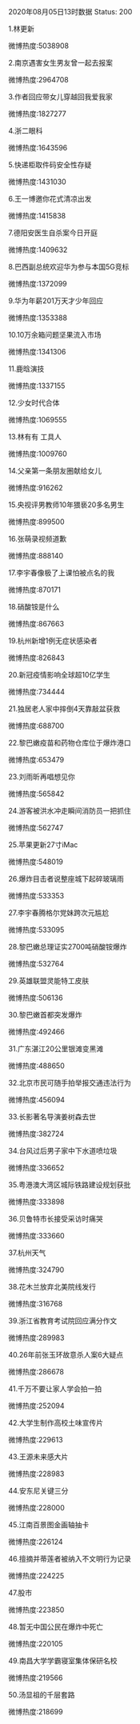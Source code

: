 2020年08月05日13时数据
Status: 200

1.林更新

微博热度:5038908

2.南京遇害女生男友曾一起去报案

微博热度:2964708

3.作者回应带女儿穿越回我爱我家

微博热度:1827277

4.浙二眼科

微博热度:1643596

5.快递柜取件码安全性存疑

微博热度:1431030

6.王一博邀你花式清凉出发

微博热度:1415838

7.德阳安医生自杀案今日开庭

微博热度:1409632

8.巴西副总统欢迎华为参与本国5G竞标

微博热度:1372099

9.华为年薪201万天才少年回应

微博热度:1353388

10.10万余箱问题坚果流入市场

微博热度:1341306

11.鹿晗演技

微博热度:1337155

12.少女时代合体

微博热度:1069555

13.林有有 工具人

微博热度:1009760

14.父亲第一条朋友圈献给女儿

微博热度:916262

15.央视评男教师10年猥亵20多名男生

微博热度:899500

16.张萌录视频道歉

微博热度:888140

17.李宇春像极了上课怕被点名的我

微博热度:870171

18.硝酸铵是什么

微博热度:867663

19.杭州新增1例无症状感染者

微博热度:826843

20.新冠疫情影响全球超10亿学生

微博热度:734444

21.独居老人家中摔倒4天靠敲盆获救

微博热度:688700

22.黎巴嫩疫苗和药物仓库位于爆炸港口

微博热度:653479

23.刘雨昕再唱想见你

微博热度:565842

24.游客被洪水冲走瞬间消防员一把抓住

微博热度:562747

25.苹果更新27寸iMac

微博热度:548019

26.爆炸目击者说整座城下起碎玻璃雨

微博热度:533353

27.李宇春腾格尔党妹跨次元尴尬

微博热度:533095

28.黎巴嫩总理证实2700吨硝酸铵爆炸

微博热度:532764

29.英雄联盟灵能特工皮肤

微博热度:506136

30.黎巴嫩首都突发爆炸

微博热度:492466

31.广东湛江20公里银滩变黑滩

微博热度:488650

32.北京市民可随手拍举报交通违法行为

微博热度:456094

33.长影著名导演姜树森去世

微博热度:382724

34.台风过后男子家中下水道喷垃圾

微博热度:336652

35.粤港澳大湾区城际铁路建设规划获批

微博热度:333898

36.贝鲁特市长接受采访时痛哭

微博热度:333660

37.杭州天气

微博热度:324790

38.花木兰放弃北美院线发行

微博热度:316768

39.浙江省教育考试院回应满分作文

微博热度:289983

40.26年前张玉环故意杀人案6大疑点

微博热度:286678

41.千万不要让家人学会拍一拍

微博热度:252094

42.大学生制作高校土味宣传片

微博热度:229613

43.王源未来感大片

微博热度:228983

44.安东尼关键三分

微博热度:228000

45.江南百景图金画轴抽卡

微博热度:226124

46.擅摘并蒂莲者被纳入不文明行为记录

微博热度:224225

47.股市

微博热度:223850

48.暂无中国公民在爆炸中死亡

微博热度:220105

49.南昌大学学霸寝室集体保研名校

微博热度:219566

50.汤显祖的千层套路

微博热度:218699

